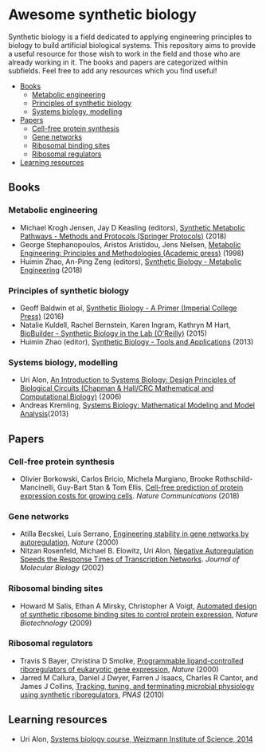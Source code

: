 # Awesome synthetic biology
Synthetic biology is a field dedicated to applying engineering principles to biology to build artificial biological systems. This repository aims to provide a useful resource for those wish to work in the field and those who are already working in it. The books and papers are categorized within subfields. Feel free to add any resources which you find useful!

- [Books](#books)  
  - [Metabolic engineering](#books-metabolic-engineering)
  - [Principles of synthetic biology](#books-synbio-principles)  
  - [Systems biology, modelling](#books-modelling)
- [Papers](#papers)
  - [Cell-free protein synthesis](#papers-cell-free-protein-synthesis)
  - [Gene networks](#papers-gene-networks)
  - [Ribosomal binding sites](#papers-ribosomal-binding-sites)
  - [Ribosomal regulators](#papers-ribosomal-regulators)
- [Learning resources](#learning-resources)

## Books<a name="books"></a>
### Metabolic engineering<a name="books-metabolic-engineering"></a>
- Michael Krogh Jensen, Jay D Keasling (editors), [Synthetic Metabolic Pathways - Methods and Protocols (Springer Protocols)](https://www.springer.com/us/book/9781493972944) (2018)
- George Stephanopoulos, Aristos Aristidou, Jens Nielsen, [Metabolic Engineering: Principles and Methodologies (Academic press)](https://www.elsevier.com/books/metabolic-engineering/stephanopoulos/978-0-12-666260-3) (1998)
- Huimin Zhao, An-Ping Zeng (editors), [Synthetic Biology - Metabolic Engineering](https://www.springer.com/us/book/9783319553177) (2018)

### Principles of synthetic biology<a name="books-synbio-principles"></a>
- Geoff Baldwin et al, [Synthetic Biology - A Primer (Imperial College Press)](https://www.amazon.com/Synthetic-Biology-Revised-Geoff-Baldwin/dp/1783268794) (2016)
- Natalie Kuldell, Rachel Bernstein, Karen Ingram, Kathryn M Hart, [BioBuilder - Synthetic Biology in the Lab (O'Reilly)](http://shop.oreilly.com/product/0636920033783.do) (2015)
- Huimin Zhao (editor), [Synthetic Biology - Tools and Applications](https://www.elsevier.com/books/synthetic-biology/zhao/978-0-12-394430-6) (2013)

### Systems biology, modelling<a name="books-modelling"></a>
- Uri Alon, [An Introduction to Systems Biology: Design Principles of Biological Circuits (Chapman & Hall/CRC Mathematical and Computational Biology)](http://www.weizmann.ac.il/mcb/UriAlon/introduction-systems-biology-design-principles-biological-circuits) (2006)
- Andreas Kremling, [Systems Biology: Mathematical Modeling and Model Analysis](https://www.crcpress.com/Systems-Biology-Mathematical-Modeling-and-Model-Analysis/Kremling/p/book/9781466567894)(2013)

## Papers<a name="papers"></a>
### Cell-free protein synthesis<a name="papers-cell-free-protein-synthesis"></a>
- Olivier Borkowski, Carlos Bricio, Michela Murgiano, Brooke Rothschild-Mancinelli, Guy-Bart Stan & Tom Ellis, [Cell-free prediction of protein expression costs for growing cells](https://www.nature.com/articles/s41467-018-03970-x). *Nature Communications* (2018)

### Gene networks<a name="papers-gene-networks">
- Atilla Becskei, Luis Serrano, [Engineering stability in gene networks by autoregulation](https://www.nature.com/articles/35014651), *Nature* (2000)
- Nitzan Rosenfeld, Michael B. Elowitz, Uri Alon, [Negative Autoregulation Speeds the Response Times of Transcription Networks](https://www.weizmann.ac.il/mcb/UriAlon/sites/mcb.UriAlon/files/nar_jmb_reprint.pdf). *Journal of Molecular Biology* (2002)

### Ribosomal binding sites<a name="papers-ribosomal-binding-sites">
- Howard M Salis, Ethan A Mirsky, Christopher A Voigt, [Automated design of synthetic ribosome binding sites to control protein expression](https://www.nature.com/articles/nbt.1568?message=remove), *Nature Biotechnology* (2009)

### Ribosomal regulators<a name="papers-ribosomal-regulators"></a>
- Travis S Bayer, Christina D Smolke, [Programmable ligand-controlled riboregulators of eukaryotic gene expression](https://www.nature.com/articles/35014651), *Nature* (2000)
- Jarred M Callura, Daniel J Dwyer, Farren J Isaacs, Charles R Cantor, and James J Collins, [Tracking, tuning, and terminating microbial physiology using synthetic riboregulators](http://www.pnas.org/content/107/36/15898.full), *PNAS* (2010)

## Learning resources<a name="learning-resources"></a>
- Uri Alon, [Systems biology course, Weizmann Institute of Science, 2014](https://www.youtube.com/playlist?list=PLx1I6vEp40NQgAS0wxs53Y9A8-8cL9h_y)
